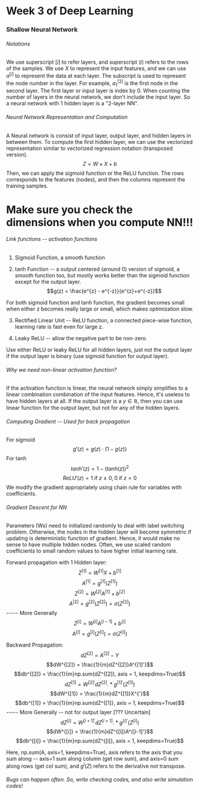 # Week 3 of Deep Learning

### Shallow Neural Network

###### Notations
We use superscript $[i]$ to refer layers, and superscript $(i)$ refers to the rows of the samples. We use $X$ to represent the input features, and we can use $a^{[i]}$ to represent the data at each layer. The subscript is used to represent the node number in the layer. For example, $a_1^{[2]}$ is the first node in the second layer. The first layer or input layer is index by $0$. When counting the number of layers in the neural network, we don't include the input layer. So a neural network with 1 hidden layer is a "2-layer NN".

###### Neural Network Representation and Computation
A Neural network is consist of input layer, output layer, and hidden layers in between them. To compute the first hidden layer, we can use the vectorized representation similar to vectorized regression notation (transposed version).
$$Z = W × X + b$$
Then, we can apply the sigmoid function or the ReLU function. The rows corresponds to the features (nodes), and then the columns represent the training samples.
# Make sure you check the dimensions when you compute NN!!!

###### Link functions -- activation functions

1. Sigmoid Function, a smooth function

2. tanh Function -- a output centered (around 0) version of sigmoid, a smooth function too, but mostly works better than the sigmoid function except for the output layer.
$$g(z) = \frac{e^{z} - e^{-z}}{e^{z}+e^{-z}}$$

For both sigmoid function and tanh function, the gradient becomes small when either z becomes really large or small, which makes optimization slow.

3. Rectified Linear Unit -- ReLU function, a connected piece-wise function, learning rate is fast even for large z.

4. Leaky ReLU -- allow the negative part to be non-zero.

Use either ReLU or leaky ReLU for all hidden layers, just not the output layer if the output layer is binary (use sigmoid function for output layer).

###### Why we need non-linear activation function?
If the activation function is linear, the neural network simply simplifies to a linear combination combination of the input features. Hence, it's useless to have hidden layers at all. If the output layer is a $y\in\mathbb{R}$, then you can use linear function for the output layer, but not for any of the hidden layers.

###### Computing Gradient -- Used for back propagation
For sigmoid
$$g'(z) = g(z) \cdot (1-g(z))$$
For tanh
$$tanh'(z) = 1 - (tanh(z))^2$$
$$ReLU'(z) = 1 \text{ if } z\ge0, 0 \text{ if } z<0$$
We modify the gradient appropriately using chain rule for variables with coefficients.

###### Gradient Descent for NN
Parameters (Ws) need to initialized randomly to deal with label switching problem. Otherwise, the nodes in the hidden layer will become symmetric if updating is deterministic function of gradient. Hence, it would make no sense to have multiple hidden nodes. Often, we use scaled random coefficients to small random values to have higher initial learning rate.

Forward propagation with 1 Hidden layer:
$$Z^{[1]} = W^{[1]} X + b^{[1]}$$
$$A^{[1]} = g^{[1]}(Z^{[1]})$$
$$Z^{[2]} = W^{[2]} A^{[1]} + b^{[2]}$$
$$A^{[2]} = g^{[2]}(Z^{[2]}) = σ(Z^{[2]})$$
----- More Generally
$$Z^{[i]} = W^{[i]} A^{[i-1]} + b^{[i]}$$
$$A^{[i]} = g^{[i]}(Z^{[i]}) = σ(Z^{[i]})$$

Backward Propagation:
$$dZ^{[2]} = A^{[2]} - Y$$
$$dW^{[2]} = \frac{1}{m}dZ^{[2]}A^{[1]'}$$
$$db^{[2]} = \frac{1}{m}np.sum(dZ^{[2]}, axis = 1, keepdims=True)$$
$$dZ^{[1]} = W^{[2]'}dZ^{[2]} .* g^{[1]'}(Z^{[1]})$$
$$dW^{[1]} = \frac{1}{m}dZ^{[1]}X^{'}$$
$$db^{[1]} = \frac{1}{m}np.sum(dZ^{[1]}, axis = 1, keepdims=True)$$
----- More Generally -- not for output layer [??? Uncertain]
$$dZ^{[i]} = W^{[i+1]'}dZ^{[i+1]} .* g^{[i]'}(Z^{[i]})$$
$$dW^{[i]} = \frac{1}{m}dZ^{[i]}A^{[i-1]'}$$
$$db^{[i]} = \frac{1}{m}np.sum(dZ^{[i]}, axis = 1, keepdims=True)$$

Here, np.sum(A, axis=1, keepdims=True), axis refers to the axis that you sum along -- axis=1 sum along column (get row sum), and axis=0 sum along rows (get col sum), and $g^{i}(Z)$ refers to the derivative not transpose.

###### Bugs can happen often. So, write checking codes, and also write simulation codes!
